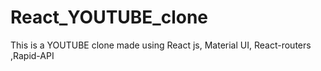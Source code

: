 # React_YOUTUBE_clone

This is a YOUTUBE clone made using React js, Material UI, React-routers ,Rapid-API
 
  
